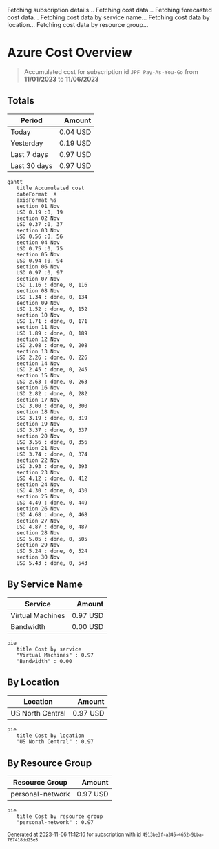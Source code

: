 Fetching subscription details...
Fetching cost data...
Fetching forecasted cost data...
Fetching cost data by service name...
Fetching cost data by location...
Fetching cost data by resource group...
# Azure Cost Overview

> Accumulated cost for subscription id `JPF Pay-As-You-Go` from **11/01/2023** to **11/06/2023**

## Totals

|Period|Amount|
|---|---:|
|Today|0.04 USD|
|Yesterday|0.19 USD|
|Last 7 days|0.97 USD|
|Last 30 days|0.97 USD|

```mermaid
gantt
   title Accumulated cost
   dateFormat  X
   axisFormat %s
   section 01 Nov
   USD 0.19 :0, 19
   section 02 Nov
   USD 0.37 :0, 37
   section 03 Nov
   USD 0.56 :0, 56
   section 04 Nov
   USD 0.75 :0, 75
   section 05 Nov
   USD 0.94 :0, 94
   section 06 Nov
   USD 0.97 :0, 97
   section 07 Nov
   USD 1.16 : done, 0, 116
   section 08 Nov
   USD 1.34 : done, 0, 134
   section 09 Nov
   USD 1.52 : done, 0, 152
   section 10 Nov
   USD 1.71 : done, 0, 171
   section 11 Nov
   USD 1.89 : done, 0, 189
   section 12 Nov
   USD 2.08 : done, 0, 208
   section 13 Nov
   USD 2.26 : done, 0, 226
   section 14 Nov
   USD 2.45 : done, 0, 245
   section 15 Nov
   USD 2.63 : done, 0, 263
   section 16 Nov
   USD 2.82 : done, 0, 282
   section 17 Nov
   USD 3.00 : done, 0, 300
   section 18 Nov
   USD 3.19 : done, 0, 319
   section 19 Nov
   USD 3.37 : done, 0, 337
   section 20 Nov
   USD 3.56 : done, 0, 356
   section 21 Nov
   USD 3.74 : done, 0, 374
   section 22 Nov
   USD 3.93 : done, 0, 393
   section 23 Nov
   USD 4.12 : done, 0, 412
   section 24 Nov
   USD 4.30 : done, 0, 430
   section 25 Nov
   USD 4.49 : done, 0, 449
   section 26 Nov
   USD 4.68 : done, 0, 468
   section 27 Nov
   USD 4.87 : done, 0, 487
   section 28 Nov
   USD 5.05 : done, 0, 505
   section 29 Nov
   USD 5.24 : done, 0, 524
   section 30 Nov
   USD 5.43 : done, 0, 543
```

## By Service Name

|Service|Amount|
|---|---:|
|Virtual Machines|0.97 USD|
|Bandwidth|0.00 USD|

```mermaid
pie
   title Cost by service
   "Virtual Machines" : 0.97
   "Bandwidth" : 0.00
```

## By Location

|Location|Amount|
|---|---:|
|US North Central|0.97 USD|

```mermaid
pie
   title Cost by location
   "US North Central" : 0.97
```

## By Resource Group

|Resource Group|Amount|
|---|---:|
|personal-network|0.97 USD|

```mermaid
pie
   title Cost by resource group
   "personal-network" : 0.97
```

<sup>Generated at 2023-11-06 11:12:16 for subscription with id `4913be3f-a345-4652-9bba-767418dd25e3`</sup>
